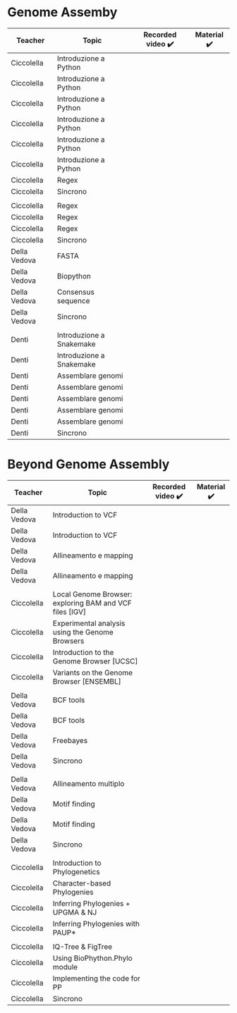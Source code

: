 # Genome Assemby

| Teacher | Topic | Recorded video :heavy_check_mark:| Material :heavy_check_mark:| 
| ------------- | ------------- |--- |---- | 
|Ciccolella	  | Introduzione a Python | | | 
|Ciccolella	  | Introduzione a Python | | | 
|Ciccolella	  | Introduzione a Python | | | 
|Ciccolella	  | Introduzione a Python | | | 
|Ciccolella	  | Introduzione a Python | | | 
|Ciccolella	  | Introduzione a Python | | | 
|Ciccolella	  | Regex | | | 
|Ciccolella	  | Sincrono | | | 
| | | | | 
|Ciccolella	  | Regex | | | 
|Ciccolella	  | Regex | | | 
|Ciccolella	  | Regex | | | 
|Ciccolella	  | Sincrono | | | 
|Della Vedova	| FASTA | | | 
|Della Vedova	| Biopython | | | 
|Della Vedova	| Consensus sequence | | | 
|Della Vedova	| Sincrono | | | 
| | | | | 
|Denti	  | Introduzione a Snakemake | | | 
|Denti	  | Introduzione a Snakemake | | | 
|Denti	  | Assemblare genomi | | | 
|Denti	  | Assemblare genomi | | | 
|Denti	  | Assemblare genomi | | | 
|Denti	  | Assemblare genomi | | | 
|Denti	  | Assemblare genomi | | | 
|Denti	  | Sincrono | | | 



# Beyond Genome Assembly

| Teacher | Topic | Recorded video :heavy_check_mark:| Material :heavy_check_mark:| 
| ------------- | ------------- |--- |---- | 
|Della Vedova |	Introduction to VCF | | | 
|Della Vedova |	Introduction to VCF | | | 
|Della Vedova |	Allineamento e mapping | | | 
|Della Vedova |	Allineamento e mapping | | | 
| | | | | 
|Ciccolella |	Local Genome Browser: exploring BAM and VCF files [IGV] | | | 
|Ciccolella |	Experimental analysis using the Genome Browsers  | | | 
|Ciccolella |	Introduction to the Genome Browser [UCSC] | | | 
|Ciccolella |	Variants on the Genome Browser [ENSEMBL] | | | 
| | | | | 
|Della Vedova |	BCF tools | | | 
|Della Vedova |	BCF tools | | | 
|Della Vedova |	Freebayes | | | 
|Della Vedova |	Sincrono | | | 
| | | | | 
|Della Vedova |	Allineamento multiplo | | | 
|Della Vedova |	Motif finding | | | 
|Della Vedova |	Motif finding | | | 
|Della Vedova |	Sincrono | | | 
| | | | | 	
|Ciccolella |	Introduction to Phylogenetics | | | 
|Ciccolella |	Character-based Phylogenies | | | 
|Ciccolella |	Inferring Phylogenies + UPGMA & NJ | | | 
|Ciccolella |	Inferring Phylogenies with PAUP* | | | 
| | | | | 	
|Ciccolella |	IQ-Tree & FigTree | | | 
|Ciccolella |	Using BioPhython.Phylo module | | | 
|Ciccolella |	Implementing the code for PP | | | 
|Ciccolella |	Sincrono | | | 

